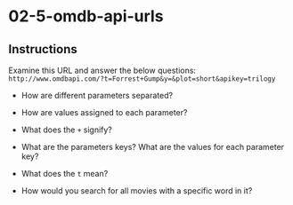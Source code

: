 # 02-5-omdb-api-urls

## Instructions

Examine this URL and answer the below questions: `http://www.omdbapi.com/?t=Forrest+Gump&y=&plot=short&apikey=trilogy`

- How are different parameters separated?

- How are values assigned to each parameter?

- What does the `+` signify?

- What are the parameters keys? What are the values for each parameter key?

- What does the `t` mean?

- How would you search for all movies with a specific word in it?
